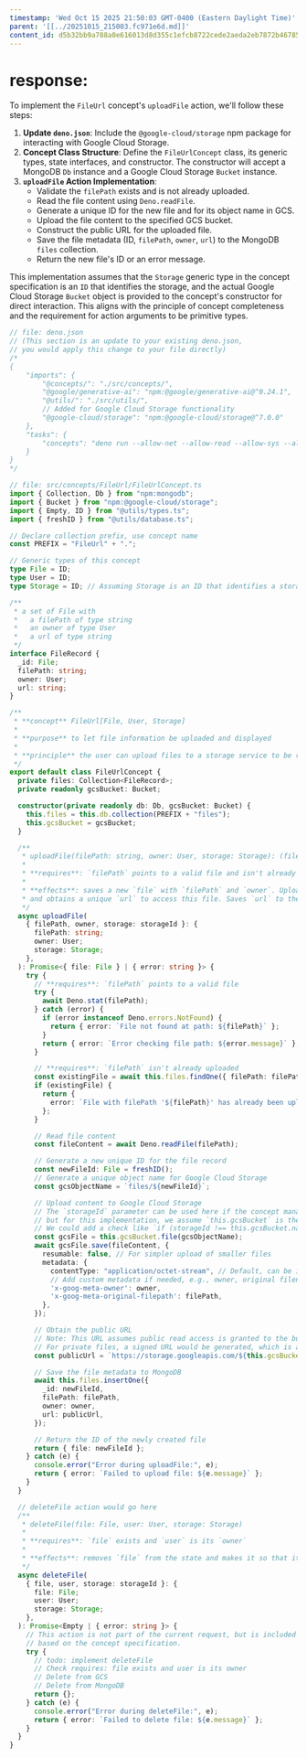 ```yaml
---
timestamp: 'Wed Oct 15 2025 21:50:03 GMT-0400 (Eastern Daylight Time)'
parent: '[[../20251015_215003.fc971e6d.md]]'
content_id: d5b32bb9a788a0e616013d8d355c1efcb8722cede2aeda2eb7872b467856bd3e
---
```


# response:

To implement the `FileUrl` concept's `uploadFile` action, we'll follow these steps:

1. **Update `deno.json`**: Include the `@google-cloud/storage` npm package for interacting with Google Cloud Storage.
2. **Concept Class Structure**: Define the `FileUrlConcept` class, its generic types, state interfaces, and constructor. The constructor will accept a MongoDB `Db` instance and a Google Cloud Storage `Bucket` instance.
3. **`uploadFile` Action Implementation**:
   * Validate the `filePath` exists and is not already uploaded.
   * Read the file content using `Deno.readFile`.
   * Generate a unique ID for the new file and for its object name in GCS.
   * Upload the file content to the specified GCS bucket.
   * Construct the public URL for the uploaded file.
   * Save the file metadata (ID, `filePath`, `owner`, `url`) to the MongoDB `files` collection.
   * Return the new file's ID or an error message.

This implementation assumes that the `Storage` generic type in the concept specification is an `ID` that identifies the storage, and the actual Google Cloud Storage `Bucket` object is provided to the concept's constructor for direct interaction. This aligns with the principle of concept completeness and the requirement for action arguments to be primitive types.

```typescript
// file: deno.json
// (This section is an update to your existing deno.json,
// you would apply this change to your file directly)
/*
{
    "imports": {
        "@concepts/": "./src/concepts/",
        "@google/generative-ai": "npm:@google/generative-ai@^0.24.1",
        "@utils/": "./src/utils/",
        // Added for Google Cloud Storage functionality
        "@google-cloud/storage": "npm:@google-cloud/storage@^7.0.0"
    },
    "tasks": {
        "concepts": "deno run --allow-net --allow-read --allow-sys --allow-env src/concept_server.ts --port 8000 --baseUrl /api"
    }
}
*/

// file: src/concepts/FileUrl/FileUrlConcept.ts
import { Collection, Db } from "npm:mongodb";
import { Bucket } from "npm:@google-cloud/storage";
import { Empty, ID } from "@utils/types.ts";
import { freshID } from "@utils/database.ts";

// Declare collection prefix, use concept name
const PREFIX = "FileUrl" + ".";

// Generic types of this concept
type File = ID;
type User = ID;
type Storage = ID; // Assuming Storage is an ID that identifies a storage resource

/**
 * a set of File with
 *   a filePath of type string
 *   an owner of type User
 *   a url of type string
 */
interface FileRecord {
  _id: File;
  filePath: string;
  owner: User;
  url: string;
}

/**
 * **concept** FileUrl[File, User, Storage]
 *
 * **purpose** to let file information be uploaded and displayed
 *
 * **principle** the user can upload files to a storage service to be retrieved later through a URL
 */
export default class FileUrlConcept {
  private files: Collection<FileRecord>;
  private readonly gcsBucket: Bucket;

  constructor(private readonly db: Db, gcsBucket: Bucket) {
    this.files = this.db.collection(PREFIX + "files");
    this.gcsBucket = gcsBucket;
  }

  /**
   * uploadFile(filePath: string, owner: User, storage: Storage): (file: File)
   *
   * **requires**: `filePath` points to a valid file and isn't already uploaded
   *
   * **effects**: saves a new `file` with `filePath` and `owner`. Uploads the contents to `storage`
   * and obtains a unique `url` to access this file. Saves `url` to the `file` and returns `file`
   */
  async uploadFile(
    { filePath, owner, storage: storageId }: {
      filePath: string;
      owner: User;
      storage: Storage;
    },
  ): Promise<{ file: File } | { error: string }> {
    try {
      // **requires**: `filePath` points to a valid file
      try {
        await Deno.stat(filePath);
      } catch (error) {
        if (error instanceof Deno.errors.NotFound) {
          return { error: `File not found at path: ${filePath}` };
        }
        return { error: `Error checking file path: ${error.message}` };
      }

      // **requires**: `filePath` isn't already uploaded
      const existingFile = await this.files.findOne({ filePath: filePath });
      if (existingFile) {
        return {
          error: `File with filePath '${filePath}' has already been uploaded.`,
        };
      }

      // Read file content
      const fileContent = await Deno.readFile(filePath);

      // Generate a new unique ID for the file record
      const newFileId: File = freshID();
      // Generate a unique object name for Google Cloud Storage
      const gcsObjectName = `files/${newFileId}`;

      // Upload content to Google Cloud Storage
      // The `storageId` parameter can be used here if the concept managed multiple buckets,
      // but for this implementation, we assume `this.gcsBucket` is the target.
      // We could add a check like `if (storageId !== this.gcsBucket.name)` if needed.
      const gcsFile = this.gcsBucket.file(gcsObjectName);
      await gcsFile.save(fileContent, {
        resumable: false, // For simpler upload of smaller files
        metadata: {
          contentType: "application/octet-stream", // Default, can be improved with MIME type detection
          // Add custom metadata if needed, e.g., owner, original filename
          'x-goog-meta-owner': owner,
          'x-goog-meta-original-filepath': filePath,
        },
      });

      // Obtain the public URL
      // Note: This URL assumes public read access is granted to the bucket or object.
      // For private files, a signed URL would be generated, which is a more complex scenario.
      const publicUrl = `https://storage.googleapis.com/${this.gcsBucket.name}/${gcsObjectName}`;

      // Save the file metadata to MongoDB
      await this.files.insertOne({
        _id: newFileId,
        filePath: filePath,
        owner: owner,
        url: publicUrl,
      });

      // Return the ID of the newly created file
      return { file: newFileId };
    } catch (e) {
      console.error("Error during uploadFile:", e);
      return { error: `Failed to upload file: ${e.message}` };
    }
  }

  // deleteFile action would go here
  /**
   * deleteFile(file: File, user: User, storage: Storage)
   *
   * **requires**: `file` exists and `user` is its `owner`
   *
   * **effects**: removes `file` from the state and makes it so that its `url` isn't able to access it through `storage`
   */
  async deleteFile(
    { file, user, storage: storageId }: {
      file: File;
      user: User;
      storage: Storage;
    },
  ): Promise<Empty | { error: string }> {
    // This action is not part of the current request, but is included for completeness
    // based on the concept specification.
    try {
      // todo: implement deleteFile
      // Check requires: file exists and user is its owner
      // Delete from GCS
      // Delete from MongoDB
      return {};
    } catch (e) {
      console.error("Error during deleteFile:", e);
      return { error: `Failed to delete file: ${e.message}` };
    }
  }
}
```
